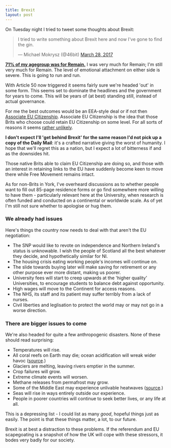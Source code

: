 ```yaml
---
title: Brexit
layout: post
---
```


On Tuesday night I tried to tweet some thoughts about Brexit:

<blockquote class="twitter-tweet" data-lang="en"><p lang="en" dir="ltr">I tried to write something about Brexit here and now I&#39;ve gone to find the gin.</p><p>&mdash; Michael Mokrysz (@46bit) <a href="https://twitter.com/46bit/status/846845924991254528">March 28, 2017</a></p></blockquote>
<!--more-->
<script async src="//platform.twitter.com/widgets.js" charset="utf-8"></script>

**[71% of my agegroup was for Remain.](https://yougov.co.uk/news/2016/06/27/how-britain-voted/)** I was very much for Remain; I'm still very much for Remain. The level of emotional attachment on either side is severe. This is going to run and run.

With Article 50 now triggered it seems fairly sure we're headed 'out' in some form. This seems set to dominate the headlines and the government for years to come. This will be years of (at best) standing still, instead of actual governance.

For me the best outcomes would be an EEA-style deal or if not then [Associate EU Citizenship](http://www.saveourcitizenship.eu). Associate EU Citizenship is the idea that those Brits who choose could retain EU Citizenship on some level. For all sorts of reasons it seems [rather unlikely](https://www.theguardian.com/uk-news/2016/dec/12/eu-citizenship-deal-for-british-nationals-has-no-chance-say-experts).

**I don't expect I'll 'get behind Brexit' for the same reason I'd not pick up a copy of the Daily Mail**: it's a crafted narrative giving the worst of humanity. I hope that we'll regret this as a nation, but I expect a lot of bitterness if and as the downsides hit.

Those native Brits able to claim EU Citizenship are doing so, and those with an interest in retaining links to the EU have suddenly become keen to move there while Free Movement remains intact.

As for non-Brits in York, I've overheard discussions as to whether people want to fill out 85-page residence forms or go find somewhere more willing to have them - particularly relevant here at the University, when research is often funded and conducted on a continental or worldwide scale. As of yet I'm still not sure whether to apologise or hug them.

### We already had issues

Here's things the country now needs to deal with that aren't the EU negotiation:

* The SNP would like to revote on independence and Northern Ireland's status is unknowable. I wish the people of Scotland all the best whatever they decide, and hypothetically similar for NI.
* The housing crisis eating working people's incomes will continue on.
* The slide towards buying later will make saving for retirement or any other purpose ever more distant, making us poorer.
* University fees will start to creep upwards at the 'higher quality' Universities, to encourage students to balance debt against opportunity.
* High wages will move to the Continent for access reasons.
* The NHS, its staff and its patient may suffer terribly from a lack of nurses.
* Civil liberties and leglisation to protect the world may or may not go in a worse direction.

### There are bigger issues to come

We're also headed for quite a few anthropogenic disasters. None of these should read surprising:

* Temperatures will rise.
* All coral reefs on Earth may die; ocean acidification will wreak wider havoc ([source](https://www.theguardian.com/environment/2010/dec/07/coral-reefs-disappear-lifetime).)
* Glaciers are melting, leaving rivers emptier in the summer.
* Crop failures will grow.
* Extreme climate events will worsen.
* Methane releases from permafrost may grow.
* Some of the Middle East may experience unlivable heatwaves ([source](https://www.theguardian.com/environment/2015/oct/26/extreme-heatwaves-could-push-gulf-climate-beyond-human-endurance-study-shows).)
* Seas will rise in ways entirely outside our experience.
* People in poorer countries will continue to seek better lives, or any life at all.

<!--* Europe's population will dwindle. Africa's population will boom. Asia's importance will continue to grow. The USA will have a white minority for the first time.-->

This is a depressing list - I could list as many *good*, hopeful things just as easily. The point is that these things matter, a lot, to our future.

Brexit is at best a distraction to these problems. If the referendum and EU scapegoating is a snapshot of how the UK will cope with these stressors, it bodes very badly for our society.
